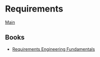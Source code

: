 # Requirements

[Main](../README.md)

## Books

- [Requirements Engineering Fundamentals](https://www.amazon.com/Requirements-Engineering-Fundamentals-Professional-Foundation-ebook-dp-B00XXNN2YW/dp/B00XXNN2YW/)
